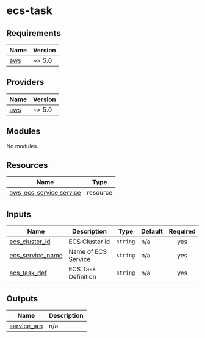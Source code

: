 # ecs-task

<!-- BEGINNING OF PRE-COMMIT-TERRAFORM DOCS HOOK -->
## Requirements

| Name | Version |
|------|---------|
| <a name="requirement_aws"></a> [aws](#requirement\_aws) | ~> 5.0 |

## Providers

| Name | Version |
|------|---------|
| <a name="provider_aws"></a> [aws](#provider\_aws) | ~> 5.0 |

## Modules

No modules.

## Resources

| Name | Type |
|------|------|
| [aws_ecs_service.service](https://registry.terraform.io/providers/hashicorp/aws/latest/docs/resources/ecs_service) | resource |

## Inputs

| Name | Description | Type | Default | Required |
|------|-------------|------|---------|:--------:|
| <a name="input_ecs_cluster_id"></a> [ecs\_cluster\_id](#input\_ecs\_cluster\_id) | ECS Cluster Id | `string` | n/a | yes |
| <a name="input_ecs_service_name"></a> [ecs\_service\_name](#input\_ecs\_service\_name) | Name of ECS Service | `string` | n/a | yes |
| <a name="input_ecs_task_def"></a> [ecs\_task\_def](#input\_ecs\_task\_def) | ECS Task Definition | `string` | n/a | yes |

## Outputs

| Name | Description |
|------|-------------|
| <a name="output_service_arn"></a> [service\_arn](#output\_service\_arn) | n/a |
<!-- END OF PRE-COMMIT-TERRAFORM DOCS HOOK -->
